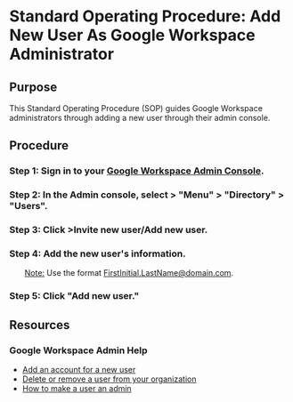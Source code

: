# Standard Operating Procedure: Add New User As Google Workspace Administrator

## Purpose
This Standard Operating Procedure (SOP) guides Google Workspace administrators through adding a new user through their admin console. 

## Procedure 
### Step 1: Sign in to your [Google Workspace Admin Console](https://support.google.com/a/answer/33310?hl=en). 
### Step 2: In the Admin console, select > "Menu" > "Directory" > "Users". 
### Step 3: Click >Invite new user/Add new user.
### Step 4: Add the new user's information.
&nbsp;&nbsp;&nbsp;&nbsp;&nbsp;&nbsp; <ins>Note:</ins> Use the format FirstInitial.LastName@domain.com.
### Step 5: Click "Add new user."

## Resources
### Google Workspace Admin Help 
- [Add an account for a new user](https://support.google.com/a/answer/33310?hl=en)
- [Delete or remove a user from your organization](https://support.google.com/a/answer/33314?sjid=1833291049563931691-NC)
- [How to make a user an admin](https://support.google.com/a/answer/172176?sjid=1833291049563931691-NC)
